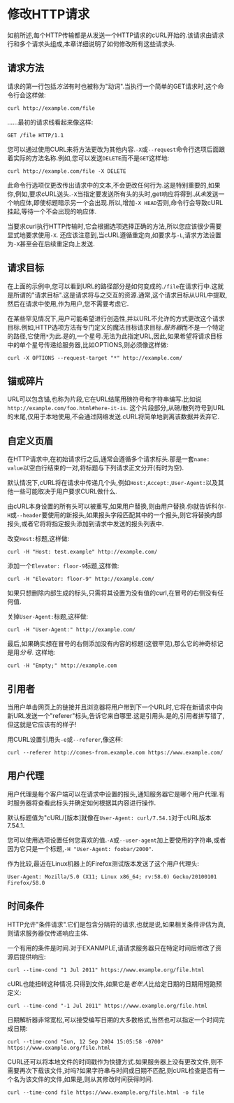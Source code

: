
# 修改HTTP请求

如前所述,每个HTTP传输都是从发送一个HTTP请求的cURL开始的.该请求由请求行和多个请求头组成,本章详细说明了如何修改所有这些请求头.

## 请求方法

请求的第一行包括*方法*有时也被称为"动词".当执行一个简单的GET请求时,这个命令行会这样做:

```
curl http://example.com/file
```

……最初的请求线看起来像这样:

```
GET /file HTTP/1.1
```

您可以通过使用CURL来将方法更改为其他内容.`-X`或`--request`命令行选项后面跟着实际的方法名称.例如,您可以发送`DELETE`而不是`GET`这样地:

```
curl http://example.com/file -X DELETE
```

此命令行选项仅更改传出请求中的文本,不会更改任何行为.这是特别重要的,如果你,例如,要求cURL送头.`-X`当指定要发送所有头的头时,get响应将得到.*从未*发送一个响应体,即使标题暗示另一个会出现.所以,增加`-X HEAD`否则,命令行会导致cURL挂起,等待一个不会出现的响应体.

当要求curl执行HTTP传输时,它会根据选项选择正确的方法,所以您应该很少需要显式地要求使用`-X`. 还应该注意到,当cURL遵循重定向,如要求与`-L`,请求方法设置为`-X`甚至会在后续重定向上发送.

## 请求目标

在上面的示例中,您可以看到URL的路径部分是如何变成的.`/file`在请求行中.这就是所谓的"请求目标".这是请求将与之交互的资源.通常,这个请求目标从URL中提取,然后在请求中使用,作为用户,您不需要考虑它.

在某些罕见情况下,用户可能希望进行创造性,并以URL不允许的方式更改这个请求目标.例如,HTTP选项方法有专门定义的魔法目标请求目标.*服务器*而不是一个特定的路径,它使用`*`为此.是的,一个星号.无法为此指定URL,因此,如果希望将请求目标中的单个星号传递给服务器,比如OPTIONS,则必须像这样做:

```
curl -X OPTIONS --request-target "*" http://example.com/
```

## 锚或碎片

URL可以包含锚,也称为片段,它在URL结尾用磅符号和字符串编写.比如说`http://example.com/foo.html#here-it-is`. 这个片段部分,从磅/散列符号到URL的末尾,仅用于本地使用,不会通过网络发送.cURL将简单地剥离该数据并丢弃它.

## 自定义页眉

在HTTP请求中,在初始请求行之后,通常会遵循多个请求标头.那是一套`name: value`以空白行结束的一对,将标题与下列请求正文分开(有时为空).

默认情况下,cURL将在请求中传递几个头,例如`Host:`,`Accept:`,`User-Agent:`以及其他一些可能取决于用户要求CURL做什么.

由cURL本身设置的所有头可以被重写,如果用户替换,则由用户替换.你就告诉科尔`-H`或`--header`要使用的新报头,如果报头字段匹配其中的一个报头,则它将替换内部报头,或者它将将指定报头添加到请求中发送的报头列表中.

改变`Host:`标题,这样做:

```
curl -H "Host: test.example" http://example.com/
```

添加一个`Elevator: floor-9`标题,这样做:

```
curl -H "Elevator: floor-9" http://example.com/
```

如果只想删除内部生成的标头,只需将其设置为没有值的curl,在冒号的右侧没有任何值.

关掉`User-Agent:`标题,这样做:

```
curl -H "User-Agent:" http://example.com/
```

最后,如果确实想在冒号的右侧添加没有内容的标题(这很罕见),那么它的神奇标记是用*分号*. 这样地:

```
curl -H "Empty;" http://example.com
```

## 引用者

当用户单击网页上的链接并且浏览器将用户带到下一个URL时,它将在新请求中向新URL发送一个"referer"标头,告诉它来自哪里.这是引用头.是的,引用者拼写错了,但这就是它应该有的样子!

用CURL设置引用头`-e`或`--referer`,像这样:

```
curl --referer http://comes-from.example.com https://www.example.com/
```

## 用户代理

用户代理是每个客户端可以在请求中设置的报头,通知服务器它是哪个用户代理.有时服务器将查看此标头并确定如何根据其内容进行操作.

默认标题值为"cURL/[版本]就像在`User-Agent: curl/7.54.1`对于cURL版本7.54.1.

您可以使用选项设置任何您喜欢的值.`-A`或`--user-agent`加上要使用的字符串,或者因为它只是一个标题,`-H "User-Agent: foobar/2000"`.

作为比较,最近在Linux机器上的Firefox测试版本发送了这个用户代理头:

`User-Agent: Mozilla/5.0 (X11; Linux x86_64; rv:58.0) Gecko/20100101 Firefox/58.0`

## 时间条件

HTTP允许"条件请求".它们是包含分隔符的请求,也就是说,如果相关条件评估为真,则请求服务器仅传递响应主体.

一个有用的条件是时间.对于EXANMPLE,请请求服务器只在特定时间后修改了资源后提供响应:

```
curl --time-cond "1 Jul 2011" https://www.example.org/file.html
```

cURL也能扭转这种情况.只得到文件,如果它是*老年人*比给定日期的日期用短跑预定义:

```
curl --time-cond "-1 Jul 2011" https://www.example.org/file.html
```

日期解析器非常宽松,可以接受编写日期的大多数格式,当然也可以指定一个时间完成日期:

```
curl --time-cond "Sun, 12 Sep 2004 15:05:58 -0700" https://www.example.org/file.html
```

CURL还可以将本地文件的时间戳作为快捷方式.如果服务器上没有更改文件,则不需要再次下载该文件,对吗?如果字符串与时间或日期不匹配,则cURL检查是否有一个名为该文件的文件,如果是,则从其修改时间获得时间.

```
curl --time-cond file https://www.example.org/file.html -o file
```
